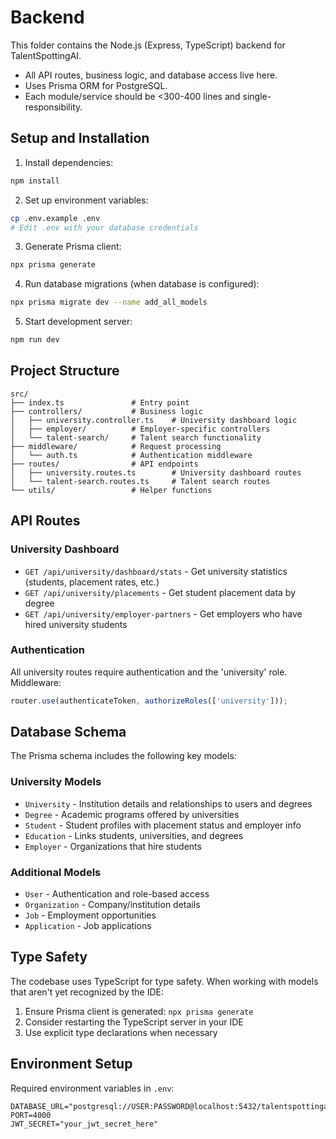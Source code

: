 # Backend

This folder contains the Node.js (Express, TypeScript) backend for TalentSpottingAI.

- All API routes, business logic, and database access live here.
- Uses Prisma ORM for PostgreSQL.
- Each module/service should be <300-400 lines and single-responsibility.

## Setup and Installation

1. Install dependencies:
```bash
npm install
```

2. Set up environment variables:
```bash
cp .env.example .env
# Edit .env with your database credentials
```

3. Generate Prisma client:
```bash
npx prisma generate
```

4. Run database migrations (when database is configured):
```bash
npx prisma migrate dev --name add_all_models
```

5. Start development server:
```bash
npm run dev
```

## Project Structure

```
src/
├── index.ts               # Entry point
├── controllers/           # Business logic
│   ├── university.controller.ts    # University dashboard logic
│   ├── employer/          # Employer-specific controllers
│   └── talent-search/     # Talent search functionality
├── middleware/            # Request processing
│   └── auth.ts            # Authentication middleware
├── routes/                # API endpoints
│   ├── university.routes.ts        # University dashboard routes
│   └── talent-search.routes.ts     # Talent search routes
└── utils/                 # Helper functions
```

## API Routes

### University Dashboard

- `GET /api/university/dashboard/stats` - Get university statistics (students, placement rates, etc.)
- `GET /api/university/placements` - Get student placement data by degree
- `GET /api/university/employer-partners` - Get employers who have hired university students

### Authentication

All university routes require authentication and the 'university' role. Middleware:
```typescript
router.use(authenticateToken, authorizeRoles(['university']));
```

## Database Schema

The Prisma schema includes the following key models:

### University Models
- `University` - Institution details and relationships to users and degrees
- `Degree` - Academic programs offered by universities
- `Student` - Student profiles with placement status and employer info
- `Education` - Links students, universities, and degrees
- `Employer` - Organizations that hire students

### Additional Models
- `User` - Authentication and role-based access
- `Organization` - Company/institution details
- `Job` - Employment opportunities
- `Application` - Job applications

## Type Safety

The codebase uses TypeScript for type safety. When working with models that aren't yet recognized by the IDE:

1. Ensure Prisma client is generated: `npx prisma generate`
2. Consider restarting the TypeScript server in your IDE
3. Use explicit type declarations when necessary

## Environment Setup

Required environment variables in `.env`:
```
DATABASE_URL="postgresql://USER:PASSWORD@localhost:5432/talentspottingai"
PORT=4000
JWT_SECRET="your_jwt_secret_here"
```
